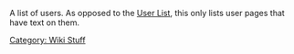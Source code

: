 A list of users. As opposed to the [User
List](Special:listusers "wikilink"), this only lists user pages that
have text on them.

[Category: Wiki Stuff](Category:_Wiki_Stuff "wikilink")
